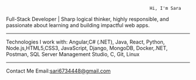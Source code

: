                                                            Hi, I'm Sara 

 Full-Stack Developer | Sharp logical thinker, highly responsible, and passionate about learning and building impactful web apps.

---

 Technologies I work with:
Angular,C# (.NET), Java, React, Python, Node.js,HTML5,CSS3, JavaScript, Django, MongoDB, Docker,.NET, Postman, SQL Server Management Studio, C, Git, Linux 

---

Contact Me
Email:sari6734448@gmail.com


